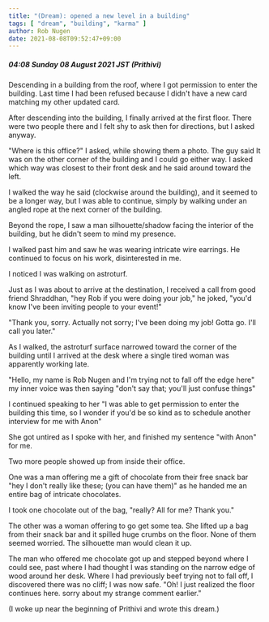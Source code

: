 ```yaml
---
title: "(Dream): opened a new level in a building"
tags: [ "dream", "building", "karma" ]
author: Rob Nugen
date: 2021-08-08T09:52:47+09:00
---
```


##### 04:08 Sunday 08 August 2021 JST (Prithivi)

<p class="dream">
Descending in a building from the roof, where I got permission to
enter the building.  Last time I had been refused because I didn't
have a new card matching my other updated card.
</p>

<p class="dream">
After descending into the building, I finally arrived at the first
floor.  There were two people there and I felt shy to ask then for
directions, but I asked anyway.
</p>

<p class="dream">
"Where is this office?" I asked, while showing them a photo.  The guy
said It was on the other corner of the building and I could go either
way.  I asked which way was closest to their front desk and he said
around toward the left.
</p>

<p class="dream">
I walked the way he said (clockwise around the building), and it
seemed to be a longer way, but I was able to continue, simply by
walking under an angled rope at the next corner of the building.
</p>

<p class="dream">
Beyond the rope, I saw a man silhouette/shadow facing the interior of
the building, but he didn't seem to mind my presence.
</p>

<p class="dream">
I walked past him and saw he was wearing intricate wire earrings.  He
continued to focus on his work, disinterested in me.
</p>

<p class="dream">
I noticed I was walking on astroturf.
</p>

<p class="dream">
Just as I was about to arrive at the destination, I received a call
from good friend Shraddhan, "hey Rob if you were doing your job," he
joked, "you'd know I've been inviting people to your event!"
</p>

<p class="dream">
"Thank you, sorry.  Actually not sorry; I've been doing my job! Gotta
go. I'll call you later."
</p>

<p class="dream">
As I walked, the astroturf surface narrowed toward the corner of the
building until I arrived at the desk where a single tired woman was
apparently working late.
</p>

<p class="dream">
"Hello, my name is Rob Nugen and I'm trying not to fall off the edge
here" my inner voice was then saying "don't say that; you'll just
confuse things"
</p>

<p class="dream">
I continued speaking to her "I was able to get permission to enter the
building this time, so I wonder if you'd be so kind as to schedule
another interview for me with Anon"
</p>

<p class="dream">
She got untired as I spoke with her, and finished my sentence "with
Anon" for me.
</p>

<p class="dream">
Two more people showed up from inside their office.
</p>

<p class="dream">
One was a man offering me a gift of chocolate from their free snack
bar "hey I don't really like these; (you can have them)" as he handed
me an entire bag of intricate chocolates.
</p>

<p class="dream">
I took one chocolate out of the bag, "really? All for me? Thank you."  
</p>

<p class="dream">
The other was a woman offering to go get some tea.  She lifted up a
bag from their snack bar and it spilled huge crumbs on the floor.
None of them seemed worried.  The silhouette man would clean it up.
</p>

<p class="dream">
The man who offered me chocolate got up and stepped beyond where I
could see, past where I had thought I was standing on the narrow edge
of wood around her desk.  Where I had previously beef trying not to
fall off, I discovered there was no cliff; I was now safe. "Oh! I just
realized the floor continues here. sorry about my strange comment
earlier."
</p>

(I woke up near the beginning of Prithivi and wrote this dream.)
